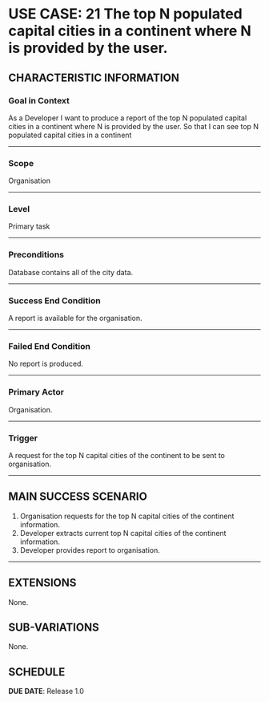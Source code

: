 # USE CASE: 21 The top N populated capital cities in a continent where N is provided by the user.

## CHARACTERISTIC INFORMATION

### Goal in Context

As a Developer I want to produce a report of the top N populated capital cities in a continent where N is provided by the user.
So that I can see top N populated capital cities in a continent

---

### Scope </h3> Organisation

---

### Level </h3> Primary task

---

### Preconditions </h3> Database contains all of the city data.

---

### Success End Condition </h3> A report is available for the organisation.

---

### Failed End Condition </h3> No report is produced.

---

### Primary Actor </h3> Organisation.

---

### Trigger </h3> A request for the top N capital cities of the continent to be sent to organisation.

---

## MAIN SUCCESS SCENARIO

1. Organisation requests for the top N capital cities of the continent information.
2. Developer extracts current top N capital cities of the continent information.
3. Developer provides report to organisation.

---

## EXTENSIONS

None.

## SUB-VARIATIONS

None.

## SCHEDULE

**DUE DATE**: Release 1.0

